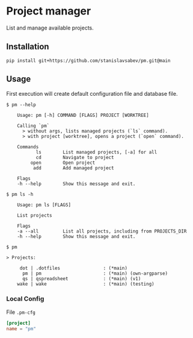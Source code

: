 # **Project manager**

List and manage available projects.

## Installation

```shell
pip install git+https://github.com/stanislavsabev/pm.git@main
```

## Usage

First execution will create default configuration file and database file.

```shell
$ pm --help

    Usage: pm [-h] COMMAND [FLAGS] PROJECT [WORKTREE]

    Calling `pm`
      > without args, lists managed projects (`ls` command).
      > with project [worktree], opens a project (`open` command).

    Commands
           ls        List managed projects, [-a] for all
           cd        Navigate to project
         open        Open project
          add        Add managed project

    Flags
    -h --help        Show this message and exit.

```

```shell
$ pm ls -h

    Usage: pm ls [FLAGS]

    List projects

    Flags
    -a --all         List all projects, including from PROJECTS_DIR
    -h --help        Show this message and exit.

$ pm

> Projects:

     dot | .dotfiles                : (*main)
      pm | pm                       : (*main) (own-argparse)
      qs | qspreadsheet             : (*main) (v1)
    wake | wake                     : (*main) (testing)
```

### Local Config

File `.pm-cfg`

```toml
[project]
name = "pm"
```